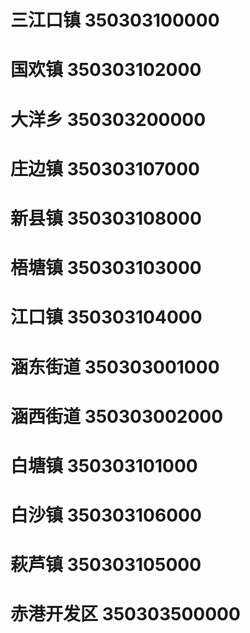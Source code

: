 # 三江口镇 350303100000
# 国欢镇 350303102000
# 大洋乡 350303200000
# 庄边镇 350303107000
# 新县镇 350303108000
# 梧塘镇 350303103000
# 江口镇 350303104000
# 涵东街道 350303001000
# 涵西街道 350303002000
# 白塘镇 350303101000
# 白沙镇 350303106000
# 萩芦镇 350303105000
# 赤港开发区 350303500000

